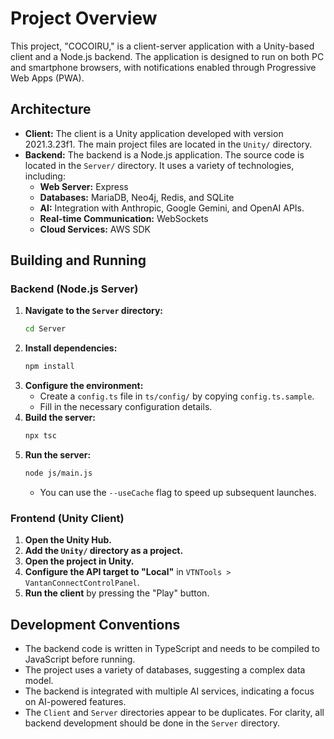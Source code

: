 # Project Overview

This project, "COCOIRU," is a client-server application with a Unity-based client and a Node.js backend. The application is designed to run on both PC and smartphone browsers, with notifications enabled through Progressive Web Apps (PWA).

## Architecture

*   **Client:** The client is a Unity application developed with version 2021.3.23f1. The main project files are located in the `Unity/` directory.
*   **Backend:** The backend is a Node.js application. The source code is located in the `Server/` directory. It uses a variety of technologies, including:
    *   **Web Server:** Express
    *   **Databases:** MariaDB, Neo4j, Redis, and SQLite
    *   **AI:** Integration with Anthropic, Google Gemini, and OpenAI APIs.
    *   **Real-time Communication:** WebSockets
    *   **Cloud Services:** AWS SDK

## Building and Running

### Backend (Node.js Server)

1.  **Navigate to the `Server` directory:**
    ```bash
    cd Server
    ```
2.  **Install dependencies:**
    ```bash
    npm install
    ```
3.  **Configure the environment:**
    *   Create a `config.ts` file in `ts/config/` by copying `config.ts.sample`.
    *   Fill in the necessary configuration details.
4.  **Build the server:**
    ```bash
    npx tsc
    ```
5.  **Run the server:**
    ```bash
    node js/main.js
    ```
    *   You can use the `--useCache` flag to speed up subsequent launches.

### Frontend (Unity Client)

1.  **Open the Unity Hub.**
2.  **Add the `Unity/` directory as a project.**
3.  **Open the project in Unity.**
4.  **Configure the API target to "Local"** in `VTNTools > VantanConnectControlPanel`.
5.  **Run the client** by pressing the "Play" button.

## Development Conventions

*   The backend code is written in TypeScript and needs to be compiled to JavaScript before running.
*   The project uses a variety of databases, suggesting a complex data model.
*   The backend is integrated with multiple AI services, indicating a focus on AI-powered features.
*   The `Client` and `Server` directories appear to be duplicates. For clarity, all backend development should be done in the `Server` directory.
